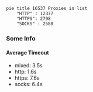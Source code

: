 
```mermaid
pie title 16537 Proxies in list
    "HTTP" : 12377
    "HTTPS": 2798
    "SOCKS" : 2588
```

### Some Info
#### Average Timeout

- mixed: 3.5s
- http: 1.6s
- https: 7.6s
- socks: 6.4s